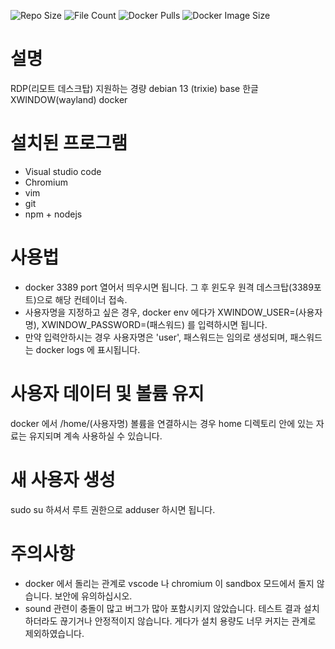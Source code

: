 ![Repo Size](https://img.shields.io/github/repo-size/lancard/xwindow-korean)
![File Count](https://img.shields.io/github/directory-file-count/lancard/xwindow-korean)
![Docker Pulls](https://img.shields.io/docker/pulls/lancard/xwindow-korean)
![Docker Image Size](https://img.shields.io/docker/image-size/lancard/xwindow-korean)

# 설명
RDP(리모트 데스크탑) 지원하는 경량 debian 13 (trixie) base 한글 XWINDOW(wayland) docker

# 설치된 프로그램
- Visual studio code
- Chromium
- vim
- git
- npm + nodejs

# 사용법
- docker 3389 port 열어서 띄우시면 됩니다. 그 후 윈도우 원격 데스크탑(3389포트)으로 해당 컨테이너 접속.
- 사용자명을 지정하고 싶은 경우, docker env 에다가 XWINDOW_USER=(사용자명), XWINDOW_PASSWORD=(패스워드) 를 입력하시면 됩니다.
- 만약 입력안하시는 경우 사용자명은 'user', 패스워드는 임의로 생성되며, 패스워드는 docker logs 에 표시됩니다.

# 사용자 데이터 및 볼륨 유지
docker 에서 /home/(사용자명) 볼륨을 연결하시는 경우 home 디렉토리 안에 있는 자료는 유지되며 계속 사용하실 수 있습니다.

# 새 사용자 생성
sudo su 하셔서 루트 권한으로 adduser 하시면 됩니다.

# 주의사항
- docker 에서 돌리는 관계로 vscode 나 chromium 이 sandbox 모드에서 돌지 않습니다. 보안에 유의하십시오.
- sound 관련이 충돌이 많고 버그가 많아 포함시키지 않았습니다. 테스트 결과 설치하더라도 끊기거나 안정적이지 않습니다. 게다가 설치 용량도 너무 커지는 관계로 제외하였습니다.
